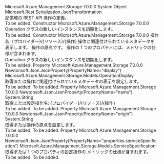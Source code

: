 <Type Name="Operation" FullName="Microsoft.Azure.Management.Storage.Models.Operation">
  <TypeSignature Language="C#" Value="public class Operation" />
  <TypeSignature Language="ILAsm" Value=".class public auto ansi beforefieldinit Operation extends System.Object" />
  <TypeSignature Language="DocId" Value="T:Microsoft.Azure.Management.Storage.Models.Operation" />
  <TypeSignature Language="VB.NET" Value="Public Class Operation" />
  <TypeSignature Language="F#" Value="type Operation = class" />
  <AssemblyInfo>
    <AssemblyName>Microsoft.Azure.Management.Storage</AssemblyName>
    <AssemblyVersion>7.0.0.0</AssemblyVersion>
  </AssemblyInfo>
  <Base>
    <BaseTypeName>System.Object</BaseTypeName>
  </Base>
  <Interfaces />
  <Attributes>
    <Attribute>
      <AttributeName>Microsoft.Rest.Serialization.JsonTransformation</AttributeName>
    </Attribute>
  </Attributes>
  <Docs>
    <summary>
            記憶域の REST API 操作の定義。
            </summary>
    <remarks>To be added.</remarks>
  </Docs>
  <Members>
    <Member MemberName=".ctor">
      <MemberSignature Language="C#" Value="public Operation ();" />
      <MemberSignature Language="ILAsm" Value=".method public hidebysig specialname rtspecialname instance void .ctor() cil managed" />
      <MemberSignature Language="DocId" Value="M:Microsoft.Azure.Management.Storage.Models.Operation.#ctor" />
      <MemberSignature Language="VB.NET" Value="Public Sub New ()" />
      <MemberType>Constructor</MemberType>
      <AssemblyInfo>
        <AssemblyName>Microsoft.Azure.Management.Storage</AssemblyName>
        <AssemblyVersion>7.0.0.0</AssemblyVersion>
      </AssemblyInfo>
      <Parameters />
      <Docs>
        <summary>
            Operation クラスの新しいインスタンスを初期化します。
            </summary>
        <remarks>To be added.</remarks>
      </Docs>
    </Member>
    <Member MemberName=".ctor">
      <MemberSignature Language="C#" Value="public Operation (string name = null, Microsoft.Azure.Management.Storage.Models.OperationDisplay display = null, string origin = null, Microsoft.Azure.Management.Storage.Models.ServiceSpecification serviceSpecification = null);" />
      <MemberSignature Language="ILAsm" Value=".method public hidebysig specialname rtspecialname instance void .ctor(string name, class Microsoft.Azure.Management.Storage.Models.OperationDisplay display, string origin, class Microsoft.Azure.Management.Storage.Models.ServiceSpecification serviceSpecification) cil managed" />
      <MemberSignature Language="DocId" Value="M:Microsoft.Azure.Management.Storage.Models.Operation.#ctor(System.String,Microsoft.Azure.Management.Storage.Models.OperationDisplay,System.String,Microsoft.Azure.Management.Storage.Models.ServiceSpecification)" />
      <MemberSignature Language="F#" Value="new Microsoft.Azure.Management.Storage.Models.Operation : string * Microsoft.Azure.Management.Storage.Models.OperationDisplay * string * Microsoft.Azure.Management.Storage.Models.ServiceSpecification -&gt; Microsoft.Azure.Management.Storage.Models.Operation" Usage="new Microsoft.Azure.Management.Storage.Models.Operation (name, display, origin, serviceSpecification)" />
      <MemberType>Constructor</MemberType>
      <AssemblyInfo>
        <AssemblyName>Microsoft.Azure.Management.Storage</AssemblyName>
        <AssemblyVersion>7.0.0.0</AssemblyVersion>
      </AssemblyInfo>
      <Parameters>
        <Parameter Name="name" Type="System.String" />
        <Parameter Name="display" Type="Microsoft.Azure.Management.Storage.Models.OperationDisplay" />
        <Parameter Name="origin" Type="System.String" />
        <Parameter Name="serviceSpecification" Type="Microsoft.Azure.Management.Storage.Models.ServiceSpecification" />
      </Parameters>
      <Docs>
        <param name="name">操作名: {プロバイダー}/{リソース}/{操作}</param>
        <param name="display">操作に関連付けられているメタデータを表示します。</param>
        <param name="origin">操作の原点です。</param>
        <param name="serviceSpecification">操作の 1 つのプロパティには、メトリックの仕様が含まれます。</param>
        <summary>
            Operation クラスの新しいインスタンスを初期化します。
            </summary>
        <remarks>To be added.</remarks>
      </Docs>
    </Member>
    <Member MemberName="Display">
      <MemberSignature Language="C#" Value="public Microsoft.Azure.Management.Storage.Models.OperationDisplay Display { get; set; }" />
      <MemberSignature Language="ILAsm" Value=".property instance class Microsoft.Azure.Management.Storage.Models.OperationDisplay Display" />
      <MemberSignature Language="DocId" Value="P:Microsoft.Azure.Management.Storage.Models.Operation.Display" />
      <MemberSignature Language="VB.NET" Value="Public Property Display As OperationDisplay" />
      <MemberSignature Language="F#" Value="member this.Display : Microsoft.Azure.Management.Storage.Models.OperationDisplay with get, set" Usage="Microsoft.Azure.Management.Storage.Models.Operation.Display" />
      <MemberType>Property</MemberType>
      <AssemblyInfo>
        <AssemblyName>Microsoft.Azure.Management.Storage</AssemblyName>
        <AssemblyVersion>7.0.0.0</AssemblyVersion>
      </AssemblyInfo>
      <Attributes>
        <Attribute>
          <AttributeName>Newtonsoft.Json.JsonProperty(PropertyName="display")</AttributeName>
        </Attribute>
      </Attributes>
      <ReturnValue>
        <ReturnType>Microsoft.Azure.Management.Storage.Models.OperationDisplay</ReturnType>
      </ReturnValue>
      <Docs>
        <summary>
            取得または操作に関連付けられているメタデータの表示を設定します。
            </summary>
        <value>To be added.</value>
        <remarks>To be added.</remarks>
      </Docs>
    </Member>
    <Member MemberName="Name">
      <MemberSignature Language="C#" Value="public string Name { get; set; }" />
      <MemberSignature Language="ILAsm" Value=".property instance string Name" />
      <MemberSignature Language="DocId" Value="P:Microsoft.Azure.Management.Storage.Models.Operation.Name" />
      <MemberSignature Language="VB.NET" Value="Public Property Name As String" />
      <MemberSignature Language="F#" Value="member this.Name : string with get, set" Usage="Microsoft.Azure.Management.Storage.Models.Operation.Name" />
      <MemberType>Property</MemberType>
      <AssemblyInfo>
        <AssemblyName>Microsoft.Azure.Management.Storage</AssemblyName>
        <AssemblyVersion>7.0.0.0</AssemblyVersion>
      </AssemblyInfo>
      <Attributes>
        <Attribute>
          <AttributeName>Newtonsoft.Json.JsonProperty(PropertyName="name")</AttributeName>
        </Attribute>
      </Attributes>
      <ReturnValue>
        <ReturnType>System.String</ReturnType>
      </ReturnValue>
      <Docs>
        <summary>
            取得または設定操作名: {プロバイダー}/{リソース}/{操作}
            </summary>
        <value>To be added.</value>
        <remarks>To be added.</remarks>
      </Docs>
    </Member>
    <Member MemberName="Origin">
      <MemberSignature Language="C#" Value="public string Origin { get; set; }" />
      <MemberSignature Language="ILAsm" Value=".property instance string Origin" />
      <MemberSignature Language="DocId" Value="P:Microsoft.Azure.Management.Storage.Models.Operation.Origin" />
      <MemberSignature Language="VB.NET" Value="Public Property Origin As String" />
      <MemberSignature Language="F#" Value="member this.Origin : string with get, set" Usage="Microsoft.Azure.Management.Storage.Models.Operation.Origin" />
      <MemberType>Property</MemberType>
      <AssemblyInfo>
        <AssemblyName>Microsoft.Azure.Management.Storage</AssemblyName>
        <AssemblyVersion>7.0.0.0</AssemblyVersion>
      </AssemblyInfo>
      <Attributes>
        <Attribute>
          <AttributeName>Newtonsoft.Json.JsonProperty(PropertyName="origin")</AttributeName>
        </Attribute>
      </Attributes>
      <ReturnValue>
        <ReturnType>System.String</ReturnType>
      </ReturnValue>
      <Docs>
        <summary>
            取得または操作の原点を設定します。
            </summary>
        <value>To be added.</value>
        <remarks>To be added.</remarks>
      </Docs>
    </Member>
    <Member MemberName="ServiceSpecification">
      <MemberSignature Language="C#" Value="public Microsoft.Azure.Management.Storage.Models.ServiceSpecification ServiceSpecification { get; set; }" />
      <MemberSignature Language="ILAsm" Value=".property instance class Microsoft.Azure.Management.Storage.Models.ServiceSpecification ServiceSpecification" />
      <MemberSignature Language="DocId" Value="P:Microsoft.Azure.Management.Storage.Models.Operation.ServiceSpecification" />
      <MemberSignature Language="VB.NET" Value="Public Property ServiceSpecification As ServiceSpecification" />
      <MemberSignature Language="F#" Value="member this.ServiceSpecification : Microsoft.Azure.Management.Storage.Models.ServiceSpecification with get, set" Usage="Microsoft.Azure.Management.Storage.Models.Operation.ServiceSpecification" />
      <MemberType>Property</MemberType>
      <AssemblyInfo>
        <AssemblyName>Microsoft.Azure.Management.Storage</AssemblyName>
        <AssemblyVersion>7.0.0.0</AssemblyVersion>
      </AssemblyInfo>
      <Attributes>
        <Attribute>
          <AttributeName>Newtonsoft.Json.JsonProperty(PropertyName="properties.serviceSpecification")</AttributeName>
        </Attribute>
      </Attributes>
      <ReturnValue>
        <ReturnType>Microsoft.Azure.Management.Storage.Models.ServiceSpecification</ReturnType>
      </ReturnValue>
      <Docs>
        <summary>
            取得または 1 つのプロパティの設定操作の メトリックの仕様が含まれます。
            </summary>
        <value>To be added.</value>
        <remarks>To be added.</remarks>
      </Docs>
    </Member>
  </Members>
</Type>